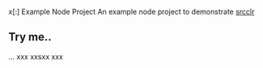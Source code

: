 x[:] Example Node Project
An example node project to demonstrate [srcclr](https://www.srcclr.com)
## Try me..
...
xxx
xxsxx
xxx
